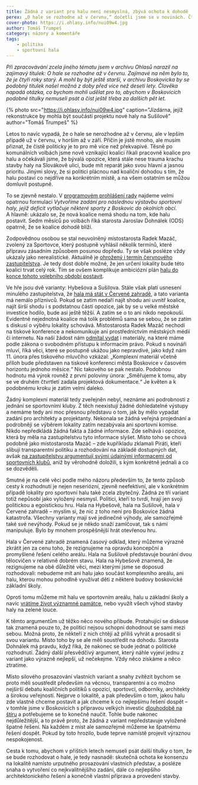 ```yaml
---
title: Žádná z variant pro halu není nesmyslná, zbývá ochota k dohodě
perex: „O hale se rozhodne až v červnu,“ dočetli jsme se v novinách. Čtyři roky starých. Co je potřeba udělat, abychom se k témuž titulku nevraceli i za další čtyři roky?
cover-photo: https://i.ohlasy.info/nui09w4.jpg
author: Tomáš Trumpeš
category: názory a komentáře
tags:
    - politika
    - sportovní hala
---
```


*Při zpracovávání zcela jiného tématu jsem v archivu Ohlasů narazil na zajímavý titulek: O hale se rozhodne až v červnu. Zajímavé na něm bylo to, že je čtyři roky starý. A mohl by být ještě starší, v archivu Boskovicka by se podobný titulek našel možná z doby před více než deseti lety. Člověka napadá otázka, co bychom mohli udělat pro to, abychom v Boskovicích podobné titulky nemuseli psát a číst ještě třeba za dalších pět let.*

{% photo src="https://i.ohlasy.info/nui09w4.jpg" caption="Jízdárna, jejíž rekonstrukce by mohla být součástí projektu nové haly na Sušilově" author="Tomáš Trumpeš" %}

Letos to navíc vypadá, že o hale se nerozhodne až v červnu, ale v lepším případě už v červnu, v horším až v září. Příčin je jistě mnoho, ale musím přiznat, že čistě politicky je to pro mě více než překvapivé. Těsně po komunálních volbách jsme nově vznikající koalici říkali pracovně koalice pro halu a očekávali jsme, že bývalá opozice, která stále nese trauma krachu stavby haly na Slovákově ulici, bude mít reparát jako svou hlavní a jasnou prioritu. Jinými slovy, že si politici plácnou nad koaliční dohodou s tím, že halu postaví co nejdříve na konkrétním místě, a na všem ostatním se můžou domluvit postupně. 

To se zjevně nestalo. V [programovém prohlášení rady](https://forum.ohlasy.info/t/programove-prohlaseni-mestske-rady/262) najdeme velmi opatrnou formulaci *Vytvoříme zadání pro následnou výstavbu sportovní haly, jejíž deficit vytlačuje některé sporty z Boskovic do okolních obcí*. A hlavně: ukázalo se, že nová koalice nemá shodu na tom, kde halu postavit. Sedm měsíců po volbách říká starosta Jaroslav Dohnálek (ODS) opatrně, že se koalice dohodě blíží.

Zodpovědnou osobou se stal neuvolněný místostarosta Radek Mazáč, zvolený za Sportovce, který postupně vyhlásil několik termínů, které přípravu zásadním způsobem posunou dopředu. Ty se však posléze vždy ukázaly jako nerealistické. Aktuálně je [ohrožený i termín červnového zastupitelstva](https://ohlasy.info/clanky/2019/04/hala-odklad.html). Je tedy dost dobře možné, že jen určení lokality bude této koalici trvat celý rok. Tím se ovšem komplikuje ambiciózní plán [halu do konce tohoto volebního období postavit](https://ohlasy.info/clanky/2019/02/hala.html).

Ve hře jsou dvě varianty: Hybešova a Sušilova. Stále však platí usnesení minulého zastupitelstva, že [hala má stát v Červené zahradě](https://ohlasy.info/clanky/2015/11/varianty-haly.html), a tato varianta má nemálo příznivců. Pokud se zatím nedaří najít shodu ani uvnitř koalice, najít širší shodu i s podstatnou částí opozice, jak by se u velké městské investice hodilo, bude asi ještě těžší. A zatím se o to ani nikdo nepokouší. Evidentně nejednotná koalice má tolik problémů sama se sebou, že se zatím s diskusí o výběru lokality schovává. Místostarosta Radek Mazáč nechodí na tiskové konference a nekomunikuje ani prostřednictvím městských médií či internetu. Na naši žádost nám [odmítal vydat](https://forum.ohlasy.info/t/zadani-na-sportovni-halu/233) i materiály, na které máme podle zákona o svobodném přístupu k informacím právo. Pokud s novináři mluví, říká věci, které se postupně ukážou jako nepravdivé, jako když nám 11. února přes tiskového mluvčího vzkázal: „Komplexní materiál včetně příloh bude představen na tiskové konferenci města Boskovice v časovém horizontu jednoho měsíce.“ Nic takového se pak nestalo. Podobnou hodnotu má výrok rovněž z první poloviny února: „Směřujeme k tomu, aby se ve druhém čtvrtletí zadala projektová dokumentace.“ Je květen a k podobnému kroku je zatím velmi daleko.

Žádný komplexní materiál tedy zveřejněn nebyl, neznáme ani podrobnosti z jednání se sportovními kluby. Z těch neexistují žádné dohledatelné výstupy a nemáme tedy ani moc přesnou představu o tom, jak by mělo vypadat zadání pro architekty a projektanty. Nekonala se žádná veřejná projednání a podrobněji se výběrem lokality zatím nezabývala ani sportovní komise. Nikdo nepředkládá žádná fakta a žádné informace. Zde selhává i opozice, která by měla na zastupitelstvu tyto informace slyšet. Místo toho se chová podobně jako místostarosta Mazáč – zde kupříkladu zklamali Piráti, kteří slibují transparentní politiku a rozhodování na základě dostupných dat, avšak [na zastupitelstvu argumentují svými údajnými informacemi od sportovních klubů](https://ohlasy.info/clanky/2019/04/zastupitelstvo.html), aniž by věrohodně doložili, s kým konkrétně jednali a co se dozvěděli.

Smutné je na celé věci podle mého názoru především to, že tento způsob cesty k rozhodnutí je nejen neseriózní, zjevně neefektivní, ale v konkrétním případě lokality pro sportovní halu také zcela zbytečný. Žádná ze tří variant totiž nepůsobí jako vyložený nesmysl. Politici, kteří to tvrdí, hrají jen svoji politickou a egoistickou hru. Hala na Hybešově, hala na Sušilově, hala v Červené zahradě – myslím si, že nic z toho není pro Boskovice žádná katastrofa. Všechny varianty mají své jedinečné výhody, ale samozřejmě také své nevýhody. Pokud se je někdo snaží zamlčovat, tak s námi manipuluje. Bylo by mnohem prospěšnější hrát otevřenou hru.

Hala v Červené zahradě znamená časový odklad, který můžeme výrazně zkrátit jen za cenu toho, že rezignujeme na opravdu koncepční a promyšlené řešení celého areálu. Hala na Sušilově představuje bourání dvou tělocvičen v relativně dobrém stavu. Hala na Hybešově znamená, že rezignujeme na obě důležité věci, mezi kterými jsme se doposud rozhodovali: nebudeme mít ani halu jako součást komplexního areálu, ani halu, kterou mohou pohodlně využívat děti z některé budovy boskovické základní školy.

Oproti tomu můžeme mít halu ve sportovním areálu, halu u základní školy a navíc [vrátíme život významné památce](https://ohlasy.info/clanky/2017/11/jizdarna.html), nebo využít všech výhod stavby haly na zelené louce.

K těmto argumentům už těžko něco nového přibude. Protahující se diskuse tak znamená pouze to, že politici nejsou schopni dohodnout se sami mezi sebou. Možná proto, že někteří z nich chtějí až příliš vyhrát a prosadit si svou variantu. Místo toho by se ale měli soustředit na dohodu. Starosta Dohnálek má pravdu, když říká, že nakonec se bude jednat o politické rozhodnutí. Žádný další přesvědčivý argument, který náhle vyjeví jednu z variant jako výrazně nejlepší, už nečekejme. Vždy něco získáme a něco ztratíme.

Místo silového prosazování vlastních variant a snahy zvítězit bychom se proto měli soustředit především na věcnou, transparentní a co možno nejširší debatu koaličních politiků s opozicí, sportovci, odborníky, architekty a širokou veřejností. Nejprve o lokalitě, a pak především o tom, jakou halu zde vlastně chceme postavit a jak chceme k co nejlepšímu řešení dospět – v tomhle jsme v Boskovicích s přípravou velkých investic [dlouhodobě na štíru](https://ohlasy.info/clanky/2018/04/jak-stavet.html) a potřebujeme se to konečně naučit. Tohle bude nakonec nejdůležitější, a to právě proto, že žádná z variant nepředstavuje vyloženě špatné řešení. Na každém z míst ale samozřejmě můžeme ke špatnému řešení dospět. Pokud by toto hrozilo, bude teprve namístě projevit výraznou nespokojenost.

Cesta k tomu, abychom v příštích letech nemuseli psát další titulky o tom, že se bude rozhodovat o hale, je tedy nasnadě: skutečná ochota ke konsenzu na lokalitě namísto urputného prosazování vlastních představ, a posléze snaha o vytvoření co nejkvalitnějšího zadání, dále co nejlepšího architektonického řešení a konečně vlastní příprava a provedení stavby.
